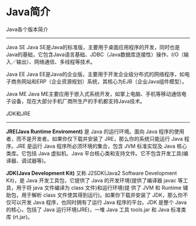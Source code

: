 # Java简介

Java各个版本简介

---

Java SE
Java SE是Java的标准版，主要用于桌面应用程序的开发，同时也是Java的基础，它包含Java语言基础、JDBC（Java数据库连接性）操作、I/O（输入／输出）、网络通信、多线程等技术。

Java EE
Java EE是Java的企业版，主要用于开发企业级分布式的网络程序，如电子商务网站和ERP（企业资源规划）系统，其核心为EJB（企业Java组件模型）。

Java ME
Java ME主要应用于嵌入式系统开发，如掌上电脑、手机等移动通信电子设备，现在大部分手机厂商所生产的手机都支持Java技术。

JDK和JRE

---

**JRE(Java Runtime Enviroment)** 是 Java 的运行环境。面向 Java 程序的使用者，而不是开发者。如果你仅下载并安装了 JRE，那么你的系统只能运行 Java 程序。JRE 是运行 Java 程序所必须环境的集合，包含 JVM 标准实现及 Java 核心类库。它包括 Java 虚拟机、Java 平台核心类和支持文件。它不包含开发工具(编译器、调试器等)。

**JDK(Java Development Kit)** 又称 J2SDK(Java2 Software Development Kit)，是 Java 开发工具包，它提供了 Java 的开发环境(提供了编译器 javac 等工具，用于将 java 文件编译为 class 文件)和运行环境(提 供了 JVM 和 Runtime 辅助包，用于解析 class 文件使其得到运行)。如果你下载并安装了 JDK，那么你不仅可以开发 Java 程序，也同时拥有了运行 Java 程序的平台。JDK 是整个 Java 的核心，包括了 Java 运行环境(JRE)，一堆 Java 工具 tools.jar 和 Java 标准类库 (rt.jar)。